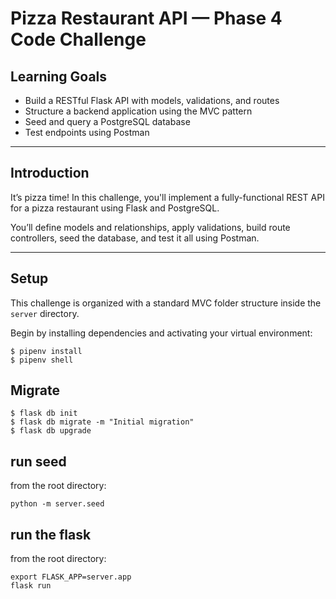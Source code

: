 # Pizza Restaurant API — Phase 4 Code Challenge

## Learning Goals

- Build a RESTful Flask API with models, validations, and routes
- Structure a backend application using the MVC pattern
- Seed and query a PostgreSQL database
- Test endpoints using Postman

---

## Introduction

It’s pizza time! In this challenge, you'll implement a fully-functional REST API for a pizza restaurant using Flask and PostgreSQL.

You’ll define models and relationships, apply validations, build route controllers, seed the database, and test it all using Postman.

---

## Setup

This challenge is organized with a standard MVC folder structure inside the `server` directory.

Begin by installing dependencies and activating your virtual environment:

```console
$ pipenv install
$ pipenv shell
```


## Migrate


```console
$ flask db init
$ flask db migrate -m "Initial migration"
$ flask db upgrade
```

## run seed
from the root directory:

```console
python -m server.seed
````

## run the flask
from the root directory:

```console
export FLASK_APP=server.app
flask run
````
 


